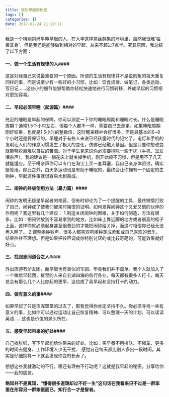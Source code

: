 ```yaml
---
title: 轻松早起的秘密
tags: []
categories: []
date: 2017-02-24 21:29:11
---
```


我是一个特别崇尚早睡早起的人，在大学这样屌丝群集的环境里，虽然我很难‘独善其身’，但是我还是能够做到相对的早起，从来不超过7点半。究其原因，我总结了以下方面：
#### 一、做一个生活有规律的人####
   
这是对我自己来说最重要的一个原因。所谓的生活有规律并不是说刻板的每天重复同样的事，而是说至少有一些好的小习惯，比如：饮食规律、做笔记、各类运动、写日记......这些小的细节能够帮助你轻松快速地进行习惯转移，养成早起的习惯相对更加容易。

#### 二、早起必须早睡（起源篇）####

充足的睡眠是早起的保障，你可以测定一下你的睡眠周期和睡眠时长。什么是睡眠周期？通常1.5个小时左右，但每个人都不一样，需要自己去测定。如果睡眠周期刚好结束，也就是1.5小时的整数倍，这时醒来精神会好很多，但是最基本的6~8个小时还是要保证的。早睡对于有些人来说已经孩童时代的记忆了。电灯和手机的发明让人们的作息习惯发生了极大的变化，仿佛已经融入基因。但是只要你想改变就能够脱离难以自拔的苦海。对于学生党来说你必须要排除一些干扰（手机、室友嘈杂声），我的建议是一躺在床上就关掉手机，刚开始极不习惯，但是用不了几天就能适应。至于嘈杂声你可以专门在淘宝上买一套耳塞，我自己亲身体验过，确实挺管用。除此之外，白天多运动也是有助于睡眠的，最终会让你拥有一个固定的生物钟，早起这件事就很容易水到渠成。
#### 二、闹钟的终极使用方法（暴力篇）####

闹钟的发明无疑是早起者的福音，但有时却论为了一个提醒的工具，最终懒惰打败了自己，闹钟成了使我们醒来时悔恨的证明。如何发挥闹钟这个又爱又恨的伙伴的作用呢？我这里有几个建议：
1.制造关闭闹钟的困难，关于如何制造，方法有很多。比如：把闹钟放到不容易拿到的地方，比如床上靠近脚的地方或者很高的柜子上面，这样你就必须起身甚至很费劲的才能把闹钟给关掉，而这时相信你已经无法再入睡了。
2.调整闹钟铃声，很多人都喜欢吧闹钟定成柔和或自己喜欢的音乐，结果往往不理想。但是如果把铃声调成你特别讨厌的或比较奇葩的，可能效果就好好点。

#### 三、找到志同道合之人####

 外出旅游有驴友团，而早起也有类似的军团，毕竟我们并不孤单。我个人就加入了一个微信早起团，群里的人来自五湖四海的各行各业，每天都有很多人打卡，每天总会有那么几个人比你起的更早，这也成了我早起和坚持打卡的动力。
   
#### 四、做有意义的事####

如果早起了只是浑浑噩噩的过去了，那我觉得你肯定坚持不久。你必须寻找一些有意义的事，比如你可以通过运动让自己恢复精神、可以整理一天的计划、可以读读英语……这也是价值的源头所在。

#### 五、感受早起带来的好处####

 自己找张纸，写下早起能给你带来的好处。比如：买早餐不用排队、不堵车、更多的时间去健身、工作环境人少无干扰、
感觉自己每天都比别人多出一段时间，其实是仔细换算一下就会发现你变的长寿了。

想想这些我就激动的不行，哪还有理由不行动呢？这就是我早起的秘密，分享给你——我的朋友。

**熟知并不是真知，“懂得很多道理却过不好一生”这句话在我看来只不过是一群笨蛋在形容另一群笨蛋而已，知行合一才是智者。**
